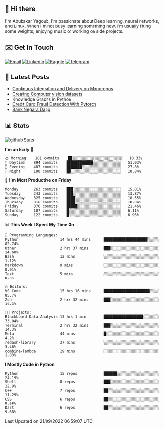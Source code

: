 ## 👋 Hi there

I'm Abubakar Yagoub, I'm passionate about Deep learning, neural networks, and
Linux. When I'm not busy learning something new, I'm usually lifting some
weights, enjoying music or working on side projects.

## ✉️ Get In Touch

[![Email](https://img.shields.io/badge/Email-f1f1f1?style=for-the-badge&logo=gmail&logoColor=0f111a)](mailto:git@blacksuan19.dev)
[![LinkedIn](https://img.shields.io/badge/LinkedIn-0077B5?style=for-the-badge&logo=linkedin&logoColor=white)](https://www.linkedin.com/in/blacksuan19/)
[![Kaggle](https://img.shields.io/badge/Kaggle-5acfff?style=for-the-badge&logo=kaggle&logoColor=white)](http://kaggle.com/abubakaryagob/)
[![Telegram](https://img.shields.io/badge/Telegram-2CA5E0?style=for-the-badge&logo=telegram&logoColor=white)](https://t.me/blacksuan19)

## 📩 Latest Posts

<!-- BLOG-POST-LIST:START -->
- [Continuos Integration and Delivery on Monorepos](http://blacksuan19.dev/blog/github-actions-monorepos/)
- [Creating Computer vision datasets](http://blacksuan19.dev/blog/creating-datasets/)
- [Knowledge Graphs in Python](http://blacksuan19.dev/projects/Knowledge_Graphs/)
- [Credit Card Fraud Detection With Pytorch](http://blacksuan19.dev/projects/credit-card-fraud-detection-with-pytorch/)
- [Bank Negara Dapp](http://blacksuan19.dev/projects/bank-negara/)
<!-- BLOG-POST-LIST:END -->

## 📊 Stats

![github Stats](https://github-readme-stats.vercel.app/api?username=blacksuan19&theme=github_dark&show_icons=true&count_private=true&custom_title=Github%20Stats&hide_border=true)

<!--START_SECTION:waka-->
**I'm an Early 🐤** 

```text
🌞 Morning    181 commits    ██░░░░░░░░░░░░░░░░░░░░░░░   10.33% 
🌆 Daytime    894 commits    ████████████░░░░░░░░░░░░░   51.03% 
🌃 Evening    487 commits    ███████░░░░░░░░░░░░░░░░░░   27.8% 
🌙 Night      190 commits    ██░░░░░░░░░░░░░░░░░░░░░░░   10.84%

```
📅 **I'm Most Productive on Friday** 

```text
Monday       263 commits    ███░░░░░░░░░░░░░░░░░░░░░░   15.01% 
Tuesday      243 commits    ███░░░░░░░░░░░░░░░░░░░░░░   13.87% 
Wednesday    325 commits    ████░░░░░░░░░░░░░░░░░░░░░   18.55% 
Thursday     316 commits    ████░░░░░░░░░░░░░░░░░░░░░   18.04% 
Friday       376 commits    █████░░░░░░░░░░░░░░░░░░░░   21.46% 
Saturday     107 commits    █░░░░░░░░░░░░░░░░░░░░░░░░   6.11% 
Sunday       122 commits    █░░░░░░░░░░░░░░░░░░░░░░░░   6.96%

```


📊 **This Week I Spent My Time On** 

```text
💬 Programming Languages: 
Python                   14 hrs 44 mins      ████████████████████░░░░░   82.74% 
Other                    2 hrs 37 mins       ███░░░░░░░░░░░░░░░░░░░░░░   14.68% 
Bash                     12 mins             ░░░░░░░░░░░░░░░░░░░░░░░░░   1.12% 
Markdown                 9 mins              ░░░░░░░░░░░░░░░░░░░░░░░░░   0.91% 
Text                     5 mins              ░░░░░░░░░░░░░░░░░░░░░░░░░   0.5%

🔥 Editors: 
VS Code                  15 hrs 16 mins      █████████████████████░░░░   85.7% 
Zsh                      2 hrs 32 mins       ███░░░░░░░░░░░░░░░░░░░░░░   14.3%

🐱‍💻 Projects: 
Blackboard Data Analysis 13 hrs 1 min        ██████████████████░░░░░░░   73.04% 
Terminal                 2 hrs 32 mins       ███░░░░░░░░░░░░░░░░░░░░░░   14.3% 
Meta                     44 mins             █░░░░░░░░░░░░░░░░░░░░░░░░   4.2% 
redash-library           37 mins             ░░░░░░░░░░░░░░░░░░░░░░░░░   3.46% 
combine-lambda           19 mins             ░░░░░░░░░░░░░░░░░░░░░░░░░   1.83%

```

**I Mostly Code in Python** 

```text
Python                   15 repos            ██████░░░░░░░░░░░░░░░░░░░   24.19% 
Shell                    8 repos             ███░░░░░░░░░░░░░░░░░░░░░░   12.9% 
C++                      7 repos             ██░░░░░░░░░░░░░░░░░░░░░░░   11.29% 
CSS                      6 repos             ██░░░░░░░░░░░░░░░░░░░░░░░   9.68% 
Dart                     6 repos             ██░░░░░░░░░░░░░░░░░░░░░░░   9.68%

```



 Last Updated on 21/09/2022 06:59:07 UTC
<!--END_SECTION:waka-->
